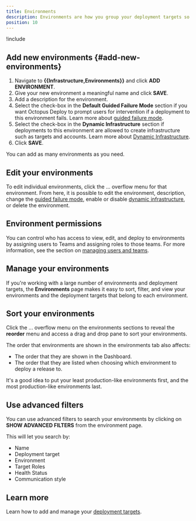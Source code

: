 ```yaml
---
title: Environments
description: Environments are how you group your deployment targets so you can promote your software through different phases, for instance, into Development, then Test, and finally into Production.
position: 10
---
```


!include <environments>

## Add new environments {#add-new-environments}

1. Navigate to **{{Infrastructure,Environments}}** and click **ADD ENVIRONMENT**.
1. Give your new environment a meaningful name and click **SAVE**.
1. Add a description for the environment.
1. Select the check-box in the **Default Guided Failure Mode** section if you want Octopus Deploy to prompt users for intervention if a deployment to this environment fails. Learn more about [guided failure mode](/docs/managing-releases/guided-failures.md).
1. Select the check-box in the **Dynamic Infrastructure** section if deployments to this environment are allowed to create infrastructure such as targets and accounts. Learn more about [Dynamic Infrastructure](docs/infrastructure/deployment-targets/dynamic-infrastructure/index.md).
1. Click **SAVE**.

You can add as many environments as you need.

## Edit your environments

To edit individual environments, click the ... overflow menu for that environment. From here, it is possible to edit the environment, description, change the [guided failure mode](#guided-failure-mode), enable or disable [dynamic infrastructure](#dynamic-infrastructure), or delete the environment.

## Environment permissions

You can control who has access to view, edit, and deploy to environments by assigning users to Teams and assigning roles to those teams. For more information, see the section on [managing users and teams](/docs/security/users-and-teams/index.md).

## Manage your environments

If you're working with a large number of environments and deployment targets, the **Environments** page makes it easy to sort, filter, and view your environments and the deployment targets that belong to each environment.

## Sort your environments

Click the ... overflow menu on the environments sections to reveal the **reorder** menu and access a drag and drop pane to sort your environments.

The order that environments are shown in the environments tab also affects:

- The order that they are shown in the Dashboard.
- The order that they are listed when choosing which environment to deploy a release to.

It's a good idea to put your least production-like environments first, and the most production-like environments last.

## Use advanced filters

You can use advanced filters to search your environments by clicking on **SHOW ADVANCED FILTERS** from the environment page.

This will let you search by:

- Name
- Deployment target
- Environment
- Target Roles
- Health Status
- Communication style

## Learn more

Learn how to add and manage your [deployment targets](/docs/infrastructure/deployment-targets/index.md).
